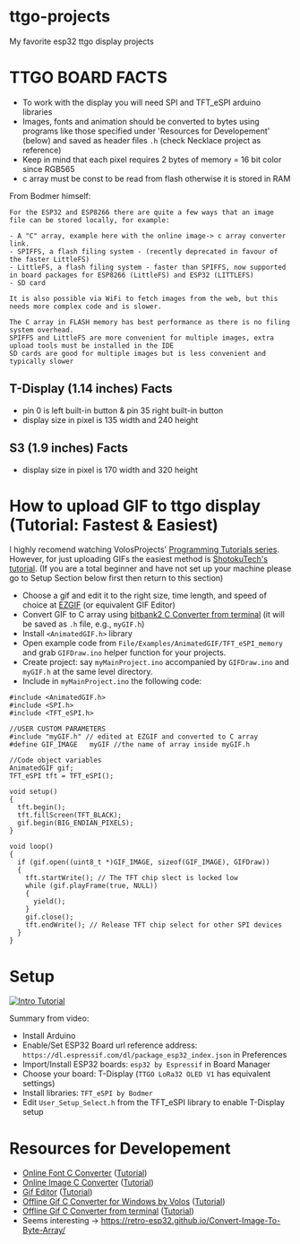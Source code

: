 # ttgo-projects
My favorite esp32 ttgo display projects
# TTGO BOARD FACTS

- To work with the display you will need SPI and TFT_eSPI arduino libraries
- Images, fonts and animation should be converted to bytes using programs like those specified under 'Resources for Developement' (below) and saved as header files `.h` (check Necklace project as reference)
- Keep in mind that each pixel requires 2 bytes of memory = 16 bit color since RGB565
- c array must be const to be read from flash otherwise it is stored in RAM

From Bodmer himself:

    For the ESP32 and ESP8266 there are quite a few ways that an image file can be stored locally, for example:

    - A "C" array, example here with the online image-> c array converter link.
    - SPIFFS, a flash filing system - (recently deprecated in favour of the faster LittleFS)
    - LittleFS, a flash filing system - faster than SPIFFS, now supported in board packages for ESP8266 (LittleFS) and ESP32 (LITTLEFS)
    - SD card

    It is also possible via WiFi to fetch images from the web, but this needs more complex code and is slower.

    The C array in FLASH memory has best performance as there is no filing system overhead.
    SPIFFS and LittleFS are more convenient for multiple images, extra upload tools must be installed in the IDE
    SD cards are good for multiple images but is less convenient and typically slower

## T-Display (1.14 inches) Facts

- pin 0 is left built-in button & pin 35 right built-in button 
- display size in pixel is 135 width and 240 height

## S3 (1.9 inches) Facts
- display size in pixel is 170 width and 320 height

# How to upload GIF to ttgo display (Tutorial: Fastest & Easiest)
I highly recomend watching VolosProjects' [Programming Tutorials series](https://www.youtube.com/watch?v=WFVjsxFMbSM&t=6s&ab_channel=VolosProjects). However, for just uploading GIFs the easiest method is [ShotokuTech's tutorial](https://www.youtube.com/watch?v=dPathl6HrCY&ab_channel=ShotokuTech). (If you are a total beginner and have not set up your machine please go to Setup Section below first then return to this section)

- Choose a gif and edit it to the right size, time length, and speed of choice at [EZGIF](https://ezgif.com/) (or equivalent GIF Editor)
- Convert GIF to C array using [bitbank2 C Converter from terminal](https://github.com/bitbank2/image_to_c) (it will be saved as `.h` file, e.g., `myGIF.h`)
- Install `<AnimatedGIF.h>` library
- Open example code from `File/Examples/AnimatedGIF/TFT_eSPI_memory` and grab `GIFDraw.ino` helper function for your projects.
- Create project: say `myMainProject.ino` accompanied by `GIFDraw.ino` and `myGIF.h` at the same level directory.
- Include in `myMainProject.ino` the following code:

```
#include <AnimatedGIF.h>
#include <SPI.h>
#include <TFT_eSPI.h>

//USER CUSTOM PARAMETERS
#include "myGIF.h" // edited at EZGIF and converted to C array                                 
#define GIF_IMAGE   myGIF //the name of array inside myGIF.h               

//Code object variables
AnimatedGIF gif;
TFT_eSPI tft = TFT_eSPI();

void setup() 
{
  tft.begin();
  tft.fillScreen(TFT_BLACK);
  gif.begin(BIG_ENDIAN_PIXELS);
}

void loop()
{ 
  if (gif.open((uint8_t *)GIF_IMAGE, sizeof(GIF_IMAGE), GIFDraw))
  {
    tft.startWrite(); // The TFT chip slect is locked low
    while (gif.playFrame(true, NULL))
    {
      yield();
    }
    gif.close();
    tft.endWrite(); // Release TFT chip select for other SPI devices
  }
}
```

# Setup
[![Intro Tutorial](https://img.youtube.com/vi/b8254--ibmM/0.jpg)](https://youtu.be/b8254--ibmM?t=150 "Click to watch in YouTube")

Summary from video:

- Install Arduino
- Enable/Set ESP32 Board url reference address: `https://dl.espressif.com/dl/package_esp32_index.json` in Preferences
- Import/Install ESP32 boards: `esp32 by Espressif` in Board Manager
- Choose your board: T-Display (`TTGO LoRa32 OLED V1` has equivalent settings)
- Install libraries: `TFT_eSPI by Bodmer`
- Edit `User_Setup_Select.h` from the TFT_eSPI library to enable T-Display setup

# Resources for Developement

- [Online Font C Converter](http://oleddisplay.squix.ch/#/home) ([Tutorial](https://www.youtube.com/watch?v=R-qFKemDFyM&ab_channel=VolosProjects))
- [Online Image C Converter](http://www.rinkydinkelectronics.com/t_imageconverter565.php) ([Tutorial](https://www.youtube.com/watch?v=R-qFKemDFyM&ab_channel=VolosProjects))
- [Gif Editor](https://ezgif.com/) ([Tutorial](https://www.youtube.com/watch?v=-h9Vm0Ow_Is&list=RDCMUCit2rVgOvhyuAD-VH5H_IHg&index=25&ab_channel=VolosProjects))
- [Offline Gif C Converter for Windows by Volos](https://github.com/VolosR/AnimationTFT) ([Tutorial](https://www.youtube.com/watch?v=-h9Vm0Ow_Is&list=RDCMUCit2rVgOvhyuAD-VH5H_IHg&index=25&ab_channel=VolosProjects))
- [Offline Gif C Converter from terminal](https://github.com/bitbank2/image_to_c) ([Tutorial](https://www.youtube.com/watch?v=dPathl6HrCY&ab_channel=ShotokuTech))
- Seems interesting -> https://retro-esp32.github.io/Convert-Image-To-Byte-Array/
